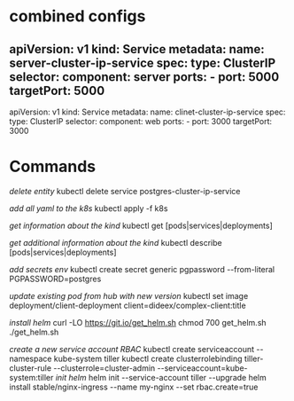 # combined configs
apiVersion: v1
kind: Service
metadata:
  name: server-cluster-ip-service
spec:
  type: ClusterIP
  selector:
    component: server
  ports:
    - port: 5000
      targetPort: 5000
---
apiVersion: v1
kind: Service
metadata:
  name: clinet-cluster-ip-service
spec:
  type: ClusterIP
  selector:
    component: web
  ports:
    - port: 3000
      targetPort: 3000


# Commands

  _delete entity_
kubectl delete service postgres-cluster-ip-service

  _add all yaml to the k8s_
kubectl apply -f k8s

  _get information about the kind_
kubectl get [pods|services|deployments]

  _get additional information about the kind_
kubectl describe [pods|services|deployments]

  _add secrets env_
kubectl create secret generic pgpassword --from-literal PGPASSWORD=postgres

  _update existing pod from hub with new version_
kubectl set image deployment/client-deployment client=dideex/complex-client:title

  _install helm_
curl -LO https://git.io/get_helm.sh
chmod 700 get_helm.sh
./get_helm.sh

  _create a new service account RBAC_
kubectl create serviceaccount --namespace kube-system tiller
kubectl create clusterrolebinding tiller-cluster-rule --clusterrole=cluster-admin --serviceaccount=kube-system:tiller
  _init helm_
helm init --service-account tiller --upgrade
helm install stable/nginx-ingress --name my-nginx --set rbac.create=true